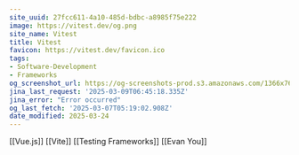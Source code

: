 ```yaml
---
site_uuid: 27fcc611-4a10-485d-bdbc-a8985f75e222
image: https://vitest.dev/og.png
site_name: Vitest
title: Vitest
favicon: https://vitest.dev/favicon.ico
tags:
- Software-Development
- Frameworks
og_screenshot_url: https://og-screenshots-prod.s3.amazonaws.com/1366x768/80/false/2d9b42d49a11b8f71c3c34e5bbe0f042177c765d4362adcd80cd36f51b03e102.jpeg
jina_last_request: '2025-03-09T06:45:18.335Z'
jina_error: "Error occurred"
og_last_fetch: '2025-03-07T05:19:02.908Z'
date_modified: 2025-03-24
---
```




[[Vue.js]]
[[Vite]]
[[Testing Frameworks]]
[[Evan You]]

